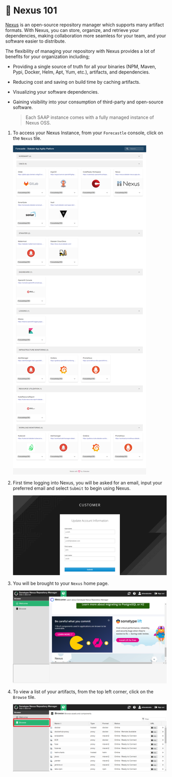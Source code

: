 # 🐋 Nexus 101

[Nexus](https://www.sonatype.com/products/nexus-repository) is an open-source repository manager which supports many artifact formats. With Nexus, you can store, organize, and retrieve your dependencies, making collaboration more seamless for your team, and your software easier to distribute.

The flexibility of managing your repository with Nexus provides a lot of benefits for your organization including;

- Providing a single source of truth for all your binaries (NPM, Maven, Pypi, Docker, Helm, Apt, Yum, etc.), artifacts, and dependencies.
- Reducing cost and saving on build time by caching artifacts.
- Visualizing your software dependencies.
- Gaining visibility into your consumption of third-party and open-source software.

   > Each SAAP instance comes with a fully managed instance of Nexus OSS. 

1. To access your Nexus Instance, from your `Forecastle` console, click on the `Nexus` tile.

   ![forecastle-page](./images/forecastle-gitlab1.png)

2. First time logging into Nexus, you will be asked for an email, input your preferred email and select `Submit` to begin using Nexus.

   ![nexus-first](./images/nexus-first.png)

3. You will be brought to your `Nexus` home page.

   ![nexus_home](./images/nexus-home.png)

4. To view a list of your artifacts, from the top left corner, click on the `Browse` tile.

   ![nexus_artifacts](./images/nexus-artifacts.png)







